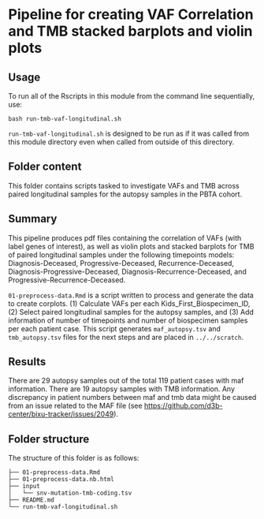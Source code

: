 # Pipeline for creating VAF Correlation and TMB stacked barplots and violin plots

## Usage

To run all of the Rscripts in this module from the command line sequentially, use:

```
bash run-tmb-vaf-longitudinal.sh
```

`run-tmb-vaf-longitudinal.sh` is designed to be run as if it was called from this module directory even when called from outside of this directory.

## Folder content

This folder contains scripts tasked to investigate VAFs and TMB across paired longitudinal samples for the autopsy samples in the PBTA cohort.

## Summary 
This pipeline produces pdf files containing the correlation of VAFs (with label genes of interest), as well as violin plots and stacked barplots for TMB of paired longitudinal samples under the following timepoints models: Diagnosis-Deceased, Progressive-Deceased, Recurrence-Deceased, Diagnosis-Progressive-Deceased, Diagnosis-Recurrence-Deceased, and Progressive-Recurrence-Deceased.

`01-preprocess-data.Rmd` is a script written to process and generate the data to create corplots. (1) Calculate VAFs per each Kids_First_Biospecimen_ID, (2) Select paired longitudinal samples for the autopsy samples, and (3) Add information of number of timepoints and number of biospecimen samples per each patient case. This script generates `maf_autopsy.tsv` and `tmb_autopsy.tsv` files for the next steps and are placed in `../../scratch`.

## Results

There are 29 autopsy samples out of the total 119 patient cases with maf information. There are 19 autopsy samples with TMB information. Any discrepancy in patient numbers between maf and tmb data might be caused from an issue related to the MAF file (see https://github.com/d3b-center/bixu-tracker/issues/2049).

## Folder structure 

The structure of this folder is as follows:

```
├── 01-preprocess-data.Rmd
├── 01-preprocess-data.nb.html
├── input
│   └── snv-mutation-tmb-coding.tsv
├── README.md
└── run-tmb-vaf-longitudinal.sh
```

